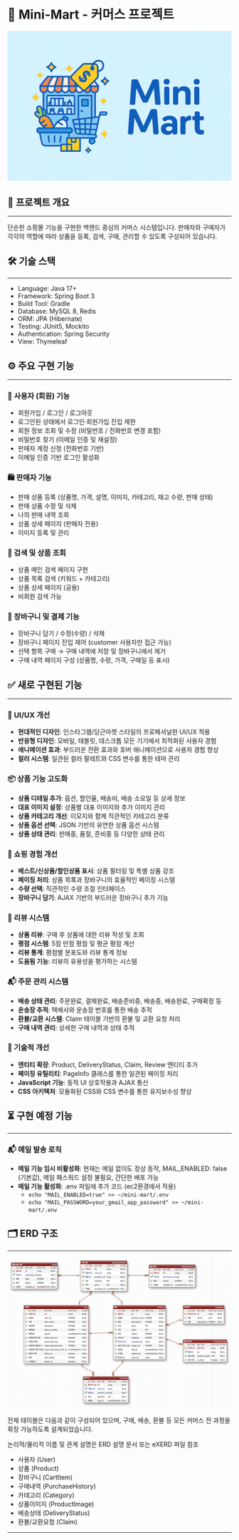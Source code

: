 # 🛒 Mini-Mart - 커머스 프로젝트
![ERD](./mini-mart-image.png)

## 📌 프로젝트 개요

---

단순한 쇼핑몰 기능을 구현한 백엔드 중심의 커머스 시스템입니다.
판매자와 구매자가 각각의 역할에 따라 상품을 등록, 검색, 구매, 관리할 수 있도록 구성되어 있습니다.


## 🛠 기술 스택

---

- Language: Java 17+
- Framework: Spring Boot 3
- Build Tool: Gradle
- Database: MySQL 8, Redis
- ORM: JPA (Hibernate)
- Testing: JUnit5, Mockito
- Authentication: Spring Security
- View: Thymeleaf

## ⚙️ 주요 구현 기능

---

### 👤 사용자 (회원) 기능

- 회원가입 / 로그인 / 로그아웃
- 로그인된 상태에서 로그인·회원가입 진입 제한
- 회원 정보 조회 및 수정 (비밀번호 / 전화번호 변경 포함)
- 비밀번호 찾기 (이메일 인증 및 재설정)
- 판매자 계정 신청 (전화번호 기반)
- 이메일 인증 기반 로그인 활성화

### 🛍️ 판매자 기능

- 판매 상품 등록 (상품명, 가격, 설명, 이미지, 카테고리, 재고 수량, 판매 상태)
- 판매 상품 수정 및 삭제
- 나의 판매 내역 조회
- 상품 상세 페이지 (판매자 전용)
- 이미지 등록 및 관리

### 🔎 검색 및 상품 조회

- 상품 메인 검색 페이지 구현
- 상품 목록 검색 (키워드 + 카테고리)
- 상품 상세 페이지 (공용)
- 비회원 검색 가능

### 🧺 장바구니 및 결제 기능

- 장바구니 담기 / 수정(수량) / 삭제
- 장바구니 페이지 진입 제어 (customer 사용자만 접근 가능)
- 선택 항목 구매 → 구매 내역에 저장 및 장바구니에서 제거
- 구매 내역 페이지 구성 (상품명, 수량, 가격, 구매일 등 표시)

## ✅ 새로 구현된 기능

---

### 🎨 UI/UX 개선

- **현대적인 디자인**: 인스타그램/당근마켓 스타일의 프로페셔널한 UI/UX 적용
- **반응형 디자인**: 모바일, 태블릿, 데스크톱 모든 기기에서 최적화된 사용자 경험
- **애니메이션 효과**: 부드러운 전환 효과와 호버 애니메이션으로 사용자 경험 향상
- **컬러 시스템**: 일관된 컬러 팔레트와 CSS 변수를 통한 테마 관리

### 📦 상품 기능 고도화

- **상품 디테일 추가**: 옵션, 할인율, 배송비, 배송 소요일 등 상세 정보
- **대표 이미지 설정**: 상품별 대표 이미지와 추가 이미지 관리
- **상품 카테고리 개선**: 이모지와 함께 직관적인 카테고리 분류
- **상품 옵션 선택**: JSON 기반의 유연한 상품 옵션 시스템
- **상품 상태 관리**: 판매중, 품절, 준비중 등 다양한 상태 관리

### 🛒 쇼핑 경험 개선

- **베스트/신상품/할인상품 표시**: 상품 필터링 및 특별 상품 강조
- **페이징 처리**: 상품 목록과 장바구니의 효율적인 페이징 시스템
- **수량 선택**: 직관적인 수량 조절 인터페이스
- **장바구니 담기**: AJAX 기반의 부드러운 장바구니 추가 기능

### 📝 리뷰 시스템

- **상품 리뷰**: 구매 후 상품에 대한 리뷰 작성 및 조회
- **평점 시스템**: 5점 만점 평점 및 평균 평점 계산
- **리뷰 통계**: 평점별 분포도와 리뷰 통계 정보
- **도움됨 기능**: 리뷰의 유용성을 평가하는 시스템

### 📬 주문 관리 시스템

- **배송 상태 관리**: 주문완료, 결제완료, 배송준비중, 배송중, 배송완료, 구매확정 등
- **운송장 추적**: 택배사와 운송장 번호를 통한 배송 추적
- **환불/교환 시스템**: Claim 테이블 기반의 환불 및 교환 요청 처리
- **구매 내역 관리**: 상세한 구매 내역과 상태 추적

### 🔧 기술적 개선

- **엔티티 확장**: Product, DeliveryStatus, Claim, Review 엔티티 추가
- **페이징 유틸리티**: PageInfo 클래스를 통한 일관된 페이징 처리
- **JavaScript 기능**: 동적 UI 상호작용과 AJAX 통신
- **CSS 아키텍처**: 모듈화된 CSS와 CSS 변수를 통한 유지보수성 향상

## ⏳ 구현 예정 기능

---

###  📬 메일 발송 로직

- **메일 기능 임시 비활성화**: 현재는 메일 없이도 정상 동작, MAIL_ENABLED: false (기본값), 메일 패스워드 설정 불필요, 간단한 배포 가능
- **메일 기능 활성화**: .env 파일에 추가 코드 (ec2환경에서 적용)
  - `echo "MAIL_ENABLED=true" >> ~/mini-mart/.env`
  - `echo "MAIL_PASSWORD=your_gmail_app_password" >> ~/mini-mart/.env`

## 🗂 ERD 구조

---

![ERD](./eXERD.png)

전체 테이블은 다음과 같이 구성되어 있으며, 구매, 배송, 환불 등 모든 커머스 전 과정을 확장 가능하도록 설계되었습니다.

논리적/물리적 이름 및 관계 설명은 ERD 설명 문서 또는 eXERD 파일 참조
- 사용자 (User)
- 상품 (Product)
- 장바구니 (CartItem)
- 구매내역 (PurchaseHistory)
- 카테고리 (Category)
- 상품이미지 (ProductImage)
- 배송상태 (DeliveryStatus)
- 환불/교환요청 (Claim)
---